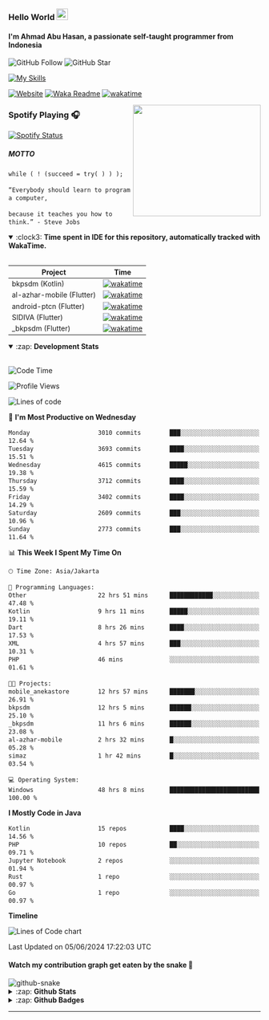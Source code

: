 ### Hello World <img src="https://github.com/eby8zevin/eby8zevin/blob/main/assets/Hi.gif"  width="23" height="23">

#### I'm Ahmad Abu Hasan, a passionate self-taught programmer from Indonesia

![GitHub Follow](https://img.shields.io/github/followers/eby8zevin.svg?style=social&label=Follow)
![GitHub Star](https://img.shields.io/github/stars/eby8zevin?affiliations=OWNER%2CCOLLABORATOR&style=social&label=Star)

[![My Skills](https://skillicons.dev/icons?i=androidstudio,java,kotlin,vscode,dart,flutter,linux)](https://skillicons.dev)

[![Website](https://img.shields.io/website?up_message=online&up_color=61DBFB&down_message=maintenance&down_color=FF0000&url=https%3A%2F%2Fconnect-with-eby.web.app&logo=react)](https://connect-with-eby.web.app)
[![Waka Readme](https://github.com/eby8zevin/eby8zevin/actions/workflows/anmol098.yml/badge.svg)](https://github.com/eby8zevin/eby8zevin/actions/workflows/anmol098.yml)
[![wakatime](https://wakatime.com/badge/user/bbcd646f-1daf-4865-a20e-46d4c803e6f8.svg)](https://wakatime.com/@bbcd646f-1daf-4865-a20e-46d4c803e6f8)

<img src="https://github.com/eby8zevin/eby8zevin/blob/main/assets/Octocat.png" width="255" height="222" align='right'>

### Spotify Playing 🎧

[<img src="https://readme-spotify-status-ahmadabuhasan.vercel.app/api/run-spotify-status" alt="Spotify Status" width="350" />](https://open.spotify.com/user/gr3y7pr12w9ol2dy2ccdb10e7)

##### MOTTO

```
while ( ! (succeed = try( ) ) );

“Everybody should learn to program a computer,

because it teaches you how to think.” - Steve Jobs
```

<details open>
  <summary> :clock3: <b>Time spent in IDE for this repository, automatically tracked with WakaTime.</b> </summary>
<br />

| Project | Time |
| -- | -- |
| bkpsdm (Kotlin) | [![wakatime](https://wakatime.com/badge/user/bbcd646f-1daf-4865-a20e-46d4c803e6f8/project/018cc7d1-7b4e-444e-bc71-a21f511d9cf2.svg)](https://wakatime.com/badge/user/bbcd646f-1daf-4865-a20e-46d4c803e6f8/project/018cc7d1-7b4e-444e-bc71-a21f511d9cf2) |
| al-azhar-mobile (Flutter) | [![wakatime](https://wakatime.com/badge/user/bbcd646f-1daf-4865-a20e-46d4c803e6f8/project/018d6782-421c-4fce-8b8f-92fb78d5324d.svg)](https://wakatime.com/badge/user/bbcd646f-1daf-4865-a20e-46d4c803e6f8/project/018d6782-421c-4fce-8b8f-92fb78d5324d) |
| android-ptcn (Flutter) | [![wakatime](https://wakatime.com/badge/user/bbcd646f-1daf-4865-a20e-46d4c803e6f8/project/018d6884-533a-4d65-91d7-b4aaf5eac799.svg)](https://wakatime.com/badge/user/bbcd646f-1daf-4865-a20e-46d4c803e6f8/project/018d6884-533a-4d65-91d7-b4aaf5eac799) |
| SIDIVA (Flutter) | [![wakatime](https://wakatime.com/badge/user/bbcd646f-1daf-4865-a20e-46d4c803e6f8/project/018befa3-834d-4514-a383-5b856f3d4ef8.svg)](https://wakatime.com/badge/user/bbcd646f-1daf-4865-a20e-46d4c803e6f8/project/018befa3-834d-4514-a383-5b856f3d4ef8) |
| _bkpsdm (Flutter) | [![wakatime](https://wakatime.com/badge/user/bbcd646f-1daf-4865-a20e-46d4c803e6f8/project/7f58ed9f-4943-476c-9102-617b9caf2795.svg)](https://wakatime.com/badge/user/bbcd646f-1daf-4865-a20e-46d4c803e6f8/project/7f58ed9f-4943-476c-9102-617b9caf2795) |
  
</details>

<details open>
  <summary> :zap: <b>Development Stats</b> </summary>
<br/>

<!--START_SECTION:waka-->
![Code Time](http://img.shields.io/badge/Code%20Time-5%2C971%20hrs%2016%20mins-blue)

![Profile Views](http://img.shields.io/badge/Profile%20Views-9-blue)

![Lines of code](https://img.shields.io/badge/From%20Hello%20World%20I%27ve%20Written-3.1%20million%20lines%20of%20code-blue)

📅 **I'm Most Productive on Wednesday** 

```text
Monday                   3010 commits        ███░░░░░░░░░░░░░░░░░░░░░░   12.64 % 
Tuesday                  3693 commits        ████░░░░░░░░░░░░░░░░░░░░░   15.51 % 
Wednesday                4615 commits        █████░░░░░░░░░░░░░░░░░░░░   19.38 % 
Thursday                 3712 commits        ████░░░░░░░░░░░░░░░░░░░░░   15.59 % 
Friday                   3402 commits        ████░░░░░░░░░░░░░░░░░░░░░   14.29 % 
Saturday                 2609 commits        ███░░░░░░░░░░░░░░░░░░░░░░   10.96 % 
Sunday                   2773 commits        ███░░░░░░░░░░░░░░░░░░░░░░   11.64 % 
```


📊 **This Week I Spent My Time On** 

```text
🕑︎ Time Zone: Asia/Jakarta

💬 Programming Languages: 
Other                    22 hrs 51 mins      ████████████░░░░░░░░░░░░░   47.48 % 
Kotlin                   9 hrs 11 mins       █████░░░░░░░░░░░░░░░░░░░░   19.11 % 
Dart                     8 hrs 26 mins       ████░░░░░░░░░░░░░░░░░░░░░   17.53 % 
XML                      4 hrs 57 mins       ███░░░░░░░░░░░░░░░░░░░░░░   10.31 % 
PHP                      46 mins             ░░░░░░░░░░░░░░░░░░░░░░░░░   01.61 % 

🐱‍💻 Projects: 
mobile_anekastore        12 hrs 57 mins      ███████░░░░░░░░░░░░░░░░░░   26.91 % 
bkpsdm                   12 hrs 5 mins       ██████░░░░░░░░░░░░░░░░░░░   25.10 % 
_bkpsdm                  11 hrs 6 mins       ██████░░░░░░░░░░░░░░░░░░░   23.08 % 
al-azhar-mobile          2 hrs 32 mins       █░░░░░░░░░░░░░░░░░░░░░░░░   05.28 % 
simaz                    1 hr 42 mins        █░░░░░░░░░░░░░░░░░░░░░░░░   03.54 % 

💻 Operating System: 
Windows                  48 hrs 8 mins       █████████████████████████   100.00 % 
```

**I Mostly Code in Java** 

```text
Kotlin                   15 repos            ████░░░░░░░░░░░░░░░░░░░░░   14.56 % 
PHP                      10 repos            ██░░░░░░░░░░░░░░░░░░░░░░░   09.71 % 
Jupyter Notebook         2 repos             ░░░░░░░░░░░░░░░░░░░░░░░░░   01.94 % 
Rust                     1 repo              ░░░░░░░░░░░░░░░░░░░░░░░░░   00.97 % 
Go                       1 repo              ░░░░░░░░░░░░░░░░░░░░░░░░░   00.97 % 
```



**Timeline**

![Lines of Code chart](https://raw.githubusercontent.com/eby8zevin/eby8zevin/main/assets/bar_graph.png)


 Last Updated on 05/06/2024 17:22:03 UTC
<!--END_SECTION:waka-->

#### Watch my contribution graph get eaten by the snake 🐍

<picture>
  <source media="(prefers-color-scheme: dark)" srcset="https://raw.githubusercontent.com/eby8zevin/eby8zevin/output/github-contribution-grid-snake-dark.svg" />
  <source media="(prefers-color-scheme: light)" srcset="https://raw.githubusercontent.com/eby8zevin/eby8zevin/output/github-contribution-grid-snake.svg" />
  <img alt="github-snake" src="https://raw.githubusercontent.com/eby8zevin/eby8zevin/output/github-contribution-grid-snake.svg" />
</picture>

</details>

<details>
  <summary> :zap: <b>Github Stats</b> </summary>
<p align="center">:heart:</p>
<p align="center"><a href="https://github.com/eby8zevin">
  <img src="https://github-readme-stats.vercel.app/api?username=eby8zevin&show_icons=true&theme=dark&line_height=20">
  <img src="https://github-readme-stats.vercel.app/api/top-langs/?username=eby8zevin&layout=compact&theme=dark">
</a></p>
<p align="center">
  <a href="https://github.com/eby8zevin">
    <img src="https://github-readme-streak-stats.herokuapp.com/?user=eby8zevin&theme=dark"/>
  </a>
</p>
</details>

<details>
  <summary> :zap: <b>Github Badges</b> </summary>
  <br>
  <a href='https://archiveprogram.github.com/'><img src='https://raw.githubusercontent.com/acervenky/animated-github-badges/master/assets/acbadge.gif' width='40' height='40'></a> 
  <a href='https://docs.github.com/en/developers'><img src='https://raw.githubusercontent.com/acervenky/animated-github-badges/master/assets/devbadge.gif' width='40' height='40'></a> 
  <a href='https://github.com/pricing'><img src='https://raw.githubusercontent.com/acervenky/animated-github-badges/master/assets/pro.gif' width='40' height='40'></a> 
  <a href='https://stars.github.com/'><img src='https://raw.githubusercontent.com/acervenky/animated-github-badges/master/assets/starbadge.gif' width='35' height='35'></a> 
  <a href='https://docs.github.com/en/github/supporting-the-open-source-community-with-github-sponsors'><img src='https://raw.githubusercontent.com/acervenky/animated-github-badges/master/assets/sponsorbadge.gif' width='35' height='35'></a>
</details>

---
